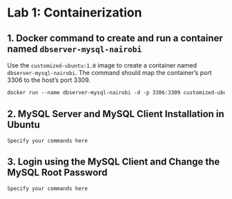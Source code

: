 # Lab 1: Containerization

## 1. Docker command to create and run a container named `dbserver-mysql-nairobi`

Use the `customized-ubuntu:1.0` image to create a container named `dbserver-mysql-nairobi`. The command should map the container’s port 3306 to the host’s port 3309.

```dockerfile
docker run --name dbserver-mysql-nairobi -d -p 3306:3309 customized-ubuntu:1.0 
```

## 2. MySQL Server and MySQL Client Installation in Ubuntu

```shell
Specify your commands here
```

## 3. Login using the MySQL Client and Change the MySQL Root Password

```sql
Specify your commands here
```
